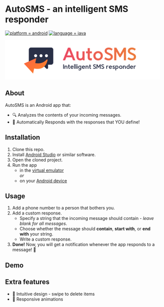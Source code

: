 # AutoSMS - an intelligent SMS responder

[![platform = android](https://img.shields.io/badge/platform-android-brightgreen.svg)](#)
[![language = java](https://img.shields.io/badge/language-java-ffad3b.svg)](#)

![AutoSMS banner](/README_res/banner.png?raw=true)

## About
AutoSMS is an Android app that:
* 🔍 Analyzes the contents of your incoming messages.
* 💬 Automatically Responds with the responses that YOU define!

## Installation
1. Clone this repo.
2. Install [Android Studio](https://developer.android.com/studio) or similar software.
3. Open the cloned project.
4. Run the app
    * in the [virtual emulator](https://developer.android.com/studio/run/emulator)  
      *or*
    * on your [Android device](https://developer.android.com/training/basics/firstapp/running-app)
    
## Usage
1. Add a phone number to a person that bothers you.
2. Add a custom response.
    * Specify a string that the incoming message should contain - *leave blank for all messages*.
    * Choose whether the message should **contain**, **start with**, or **end with** your string.
    * Write a custom response.
3. **Done!** Now, you will get a notification whenever the app responds to a message! 🎉

## Demo

## Extra features
* 👋 Intuitive design - swipe to delete items
* 🎯 Responsive animations
